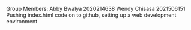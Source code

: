 Group Members:
Abby Bwalya 2020214638 
Wendy Chisasa 2021506151
Pushing index.html code on to github, setting up a web development environment
